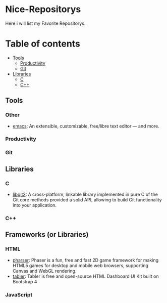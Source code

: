 # Nice-Repositorys
Here i will list my Favorite Repositorys.

Table of contents
=================
<!--ts-->
* [Tools](#Tools)
   * [Productivity](#Productivity)
   * [Git](#Git)
* [Libraries](#Libraries)
   * [C](#C)
   * [C++](#C++)
<!--te-->

## Tools

### Other
- [emacs][]\: An extensible, customizable, free/libre text editor — and more.

### Productivity

### Git

## Libraries

### C
- [libgit2][]\: A cross-platform, linkable library implemented in pure C of the Git core methods provided a solid API, allowing to build Git functionality into your application.

### C++

## Frameworks (or Libraries)
### HTML
- [pharser][]\: Phaser is a fun, free and fast 2D game framework for making HTML5 games for desktop and mobile web browsers, supporting Canvas and WebGL rendering.
- [tabler][]\: Tabler is free and open-source HTML Dashboard UI Kit built on Bootstrap 4

### JavaScript

<!-- Links --> 
[libgit2]: https://github.com/libgit2/libgit2
[pharser]: https://github.com/photonstorm/phaser
[tabler]: https://github.com/tabler/tabler
[emacs]: https://github.com/emacs-mirror/emacs
